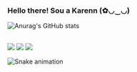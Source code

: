 ### Hello there! Sou a Karenn (✿◡‿◡)

![Anurag's GitHub stats](https://github-readme-stats.vercel.app/api?username=kahbueno&show_icons=true&theme=tokyonight)

<div style="display: inline_block"><br>
 <a href="https://instagram.com/_itskaah" target="_blank"><img src="https://img.shields.io/badge/-Instagram-%23E4405F?style=for-the-badge&logo=instagram&logoColor=white" target="_blank"></a>
 <a href="https://www.linkedin.com/in/karenn-bueno-767540192" target="_blank"><img src="https://img.shields.io/badge/-LinkedIn-%230077B5?style=for-the-badge&logo=linkedin&logoColor=white" target="_blank"></a> 
  <a href = "mailto:karennsouzaba@gmail.com"><img src="https://img.shields.io/badge/-Gmail-%23333?style=for-the-badge&logo=gmail&logoColor=white" target="_blank"></a>

![Snake animation](https://github.com/kahbueno/kahbueno/blob/output/github-contribution-grid-snake.svg)
